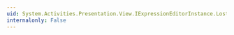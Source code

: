 ```yaml
---
uid: System.Activities.Presentation.View.IExpressionEditorInstance.LostAggregateFocus
internalonly: False
---
```


